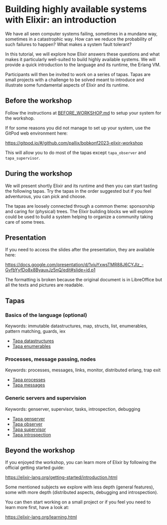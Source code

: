 # Building highly available systems with Elixir: an introduction

We have all seen computer systems failing, sometimes in a mundane way, sometimes
in a catastrophic way. How can we reduce the probability of such failures to
happen? What makes a system fault tolerant?

In this tutorial, we will explore how Elixir answers these questions and what
makes it particularly well-suited to build highly available systems. We will
provide a quick introduction to the language and its runtime, the Erlang VM.

Participants will then be invited to work on a series of tapas. Tapas are small
projects with a challenge to be solved meant to introduce and illustrate some
fundamental aspects of Elixir and its runtime.

## Before the workshop

Follow the instructions at [BEFORE_WORKSHOP.md](BEFORE_WORKSHOP.md) to setup
your system for the workshop.

If for some reasons you did not manage to set up your system, use the GitPod web
environment here:

https://gitpod.io/#/github.com/pallix/bobkonf2023-elixir-workshop

This will allow you to do most of the tapas except `tapa_observer` and
`tapa_supervisor`.

## During the workshop

We will present shortly Elixir and its runtime and then you can start tasting
the following tapas. Try the tapas in the order suggested but if you feel
adventurous, you can pick and choose.

The tapas are loosely connected through a common theme: sponsorship and caring
for (physical) trees. The Elixir building blocks we will explore could be used
to build a system helping to organize a community taking care of some trees.

## Presentation

If you need to access the slides after the presentation, they are available here:

https://docs.google.com/presentation/d/1viuYxwsTMR88J6CYJlz_-GvfbYyfDo8x8ByauxJz5nQ/edit#slide=id.p1

The formatting is broken because the original document is in LibreOffice but all
the texts and pictures are readable.

## Tapas

### Basics of the language (optional)

Keywords: immutable datastructures, map, structs, list, enumerables, pattern matching, guards, iex

- [Tapa datastructures](./tapa_datastructures/README.md)
- [Tapa enumerables](./tapa_enumerables/README.md)

### Processes, message passing, nodes

Keywords: processes, messages, links, monitor, distributed erlang, trap exit

- [Tapa processes](./tapa_processes/README.md)
- [Tapa messages](./tapa_messages/README.md)

### Generic servers and supervision

Keywords: genserver, supervisor, tasks, introspection, debugging

- [Tapa genserver](./tapa_genserver/README.md)
- [Tapa observer](./tapa_observer/README.md)
- [Tapa supervisor](./tapa_supervisor/README.md)
- [Tapa introspection](./tapa_introspection/README.md)

## Beyond the workshop

If you enjoyed the workshop, you can learn more of Elixir by following the official getting started guide:

https://elixir-lang.org/getting-started/introduction.html

Some mentioned subjects we explore with less depth (general features), some with
more depth (distributed aspects, debugging and introspection).

You can then start working on a small project or if you feel you need to learn more first, have a look at:

https://elixir-lang.org/learning.html
